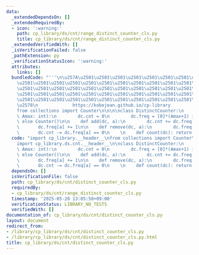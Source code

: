 ```yaml
---
data:
  _extendedDependsOn: []
  _extendedRequiredBy:
  - icon: ':warning:'
    path: cp_library/ds/cnt/range_distinct_counter_cls.py
    title: cp_library/ds/cnt/range_distinct_counter_cls.py
  _extendedVerifiedWith: []
  _isVerificationFailed: false
  _pathExtension: py
  _verificationStatusIcon: ':warning:'
  attributes:
    links: []
  bundledCode: "'''\n\u257A\u2501\u2501\u2501\u2501\u2501\u2501\u2501\u2501\u2501\u2501\
    \u2501\u2501\u2501\u2501\u2501\u2501\u2501\u2501\u2501\u2501\u2501\u2501\u2501\
    \u2501\u2501\u2501\u2501\u2501\u2501\u2501\u2501\u2501\u2501\u2501\u2501\u2501\
    \u2501\u2501\u2501\u2501\u2501\u2501\u2501\u2501\u2501\u2501\u2501\u2501\u2501\
    \u2501\u2501\u2501\u2501\u2501\u2501\u2501\u2501\u2501\u2501\u2501\u2501\u2501\
    \u2578\n             https://kobejean.github.io/cp-library               \n'''\n\
    from collections import Counter\n\n\n\nclass DistinctCounter:\n    def __init__(dc,\
    \ Amax: int):\n        dc.cnt = 0\n        dc.freq = [0]*(Amax+1) if Amax < 5_000_000\
    \ else Counter()\n\n    def add(dc, a):\n        dc.cnt += dc.freq[a] == 0\n \
    \       dc.freq[a] += 1\n\n    def remove(dc, a):\n        dc.freq[a] -= 1\n \
    \       dc.cnt -= dc.freq[a] == 0\n    \n    def count(dc): return dc.cnt\n"
  code: "import cp_library.__header__\nfrom collections import Counter\nimport cp_library.ds.__header__\n\
    import cp_library.ds.cnt.__header__\n\nclass DistinctCounter:\n    def __init__(dc,\
    \ Amax: int):\n        dc.cnt = 0\n        dc.freq = [0]*(Amax+1) if Amax < 5_000_000\
    \ else Counter()\n\n    def add(dc, a):\n        dc.cnt += dc.freq[a] == 0\n \
    \       dc.freq[a] += 1\n\n    def remove(dc, a):\n        dc.freq[a] -= 1\n \
    \       dc.cnt -= dc.freq[a] == 0\n    \n    def count(dc): return dc.cnt\n"
  dependsOn: []
  isVerificationFile: false
  path: cp_library/ds/cnt/distinct_counter_cls.py
  requiredBy:
  - cp_library/ds/cnt/range_distinct_counter_cls.py
  timestamp: '2025-05-20 13:05:58+09:00'
  verificationStatus: LIBRARY_NO_TESTS
  verifiedWith: []
documentation_of: cp_library/ds/cnt/distinct_counter_cls.py
layout: document
redirect_from:
- /library/cp_library/ds/cnt/distinct_counter_cls.py
- /library/cp_library/ds/cnt/distinct_counter_cls.py.html
title: cp_library/ds/cnt/distinct_counter_cls.py
---
```

